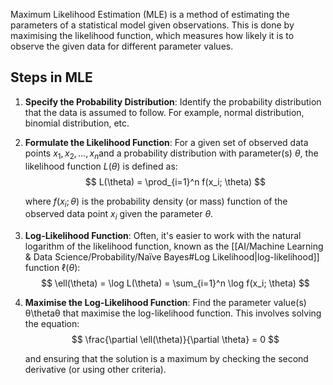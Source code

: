 Maximum Likelihood Estimation (MLE) is a method of estimating the parameters of a statistical model given observations. This is done by maximising the likelihood function, which measures how likely it is to observe the given data for different parameter values.

## Steps in MLE
1. **Specify the Probability Distribution**: 
   Identify the probability distribution that the data is assumed to follow. For example, normal distribution, binomial distribution, etc.
2. **Formulate the Likelihood Function**: 
   For a given set of observed data points $x_1, x_2, \ldots, x_n$​ and a probability distribution with parameter(s) $\theta$, the likelihood function $L(\theta)$ is defined as:
   $$
   L(\theta) = \prod_{i=1}^n f(x_i; \theta)
   $$
  
   where $f(x_i; \theta)$ is the probability density (or mass) function of the observed data point $x_i$ given the parameter $\theta$.
3. **Log-Likelihood Function**: 
   Often, it's easier to work with the natural logarithm of the likelihood function, known as the [[AI/Machine Learning & Data Science/Probability/Naïve Bayes#Log Likelihood|log-likelihood]] function $\ell(\theta)$: 
   $$
   \ell(\theta) = \log L(\theta) = \sum_{i=1}^n \log f(x_i; \theta)
   $$
4. **Maximise the Log-Likelihood Function**: 
   Find the parameter value(s) θ\thetaθ that maximise the log-likelihood function. This involves solving the equation:
   $$
   \frac{\partial \ell(\theta)}{\partial \theta} = 0
   $$
   
   and ensuring that the solution is a maximum by checking the second derivative (or using other criteria).